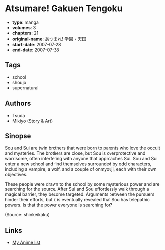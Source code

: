 # Atsumare! Gakuen Tengoku

-   **type**: manga
-   **volumes**: 3
-   **chapters**: 21
-   **original-name**: あつまれ! 学園・天国
-   **start-date**: 2007-07-28
-   **end-date**: 2007-07-28

## Tags

-   school
-   shoujo
-   supernatural

## Authors

-   Tsuda
-   Mikiyo (Story & Art)

## Sinopse

Sou and Sui are twin brothers that were born to parents who love the occult and mysteries. The brothers are close, but Sou is overprotective and worrisome, often interfering with anyone that approaches Sui. Sou and Sui enter a new school and find themselves surrounded by odd characters, including a vampire, a wolf, and a couple of onmyouji, each with their own objectives.

These people were drawn to the school by some mysterious power and are searching for the source. After Sui and Sou effortlessly walk through a magical barrier, they become targeted. Arguments between the pursuers hinder their efforts, but it is eventually revealed that Sou has telepathic powers. Is that the power everyone is searching for?

(Source: shinkeikaku)

## Links

-   [My Anime list](https://myanimelist.net/manga/10549/Atsumare_Gakuen_Tengoku)
